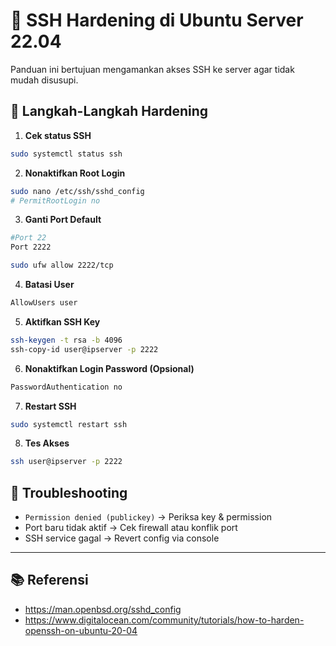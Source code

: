 # 🔐 SSH Hardening di Ubuntu Server 22.04

Panduan ini bertujuan mengamankan akses SSH ke server agar tidak mudah disusupi.

## 🔧 Langkah-Langkah Hardening

1. **Cek status SSH**

```bash
sudo systemctl status ssh
```

2. **Nonaktifkan Root Login**

```bash
sudo nano /etc/ssh/sshd_config
# PermitRootLogin no
```

3. **Ganti Port Default**

```bash
#Port 22
Port 2222

sudo ufw allow 2222/tcp
```

4. **Batasi User**

```bash
AllowUsers user
```

5. **Aktifkan SSH Key**

```bash
ssh-keygen -t rsa -b 4096
ssh-copy-id user@ipserver -p 2222
```

6. **Nonaktifkan Login Password (Opsional)**

```bash
PasswordAuthentication no
```

7. **Restart SSH**

```bash
sudo systemctl restart ssh
```

8. **Tes Akses**

```bash
ssh user@ipserver -p 2222
```

## 🧯 Troubleshooting

- `Permission denied (publickey)` → Periksa key & permission
- Port baru tidak aktif → Cek firewall atau konflik port
- SSH service gagal → Revert config via console

---

## 📚 Referensi

- https://man.openbsd.org/sshd_config
- https://www.digitalocean.com/community/tutorials/how-to-harden-openssh-on-ubuntu-20-04
